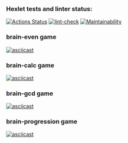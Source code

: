### Hexlet tests and linter status:

[![Actions Status](https://github.com/w0lrid/frontend-project-lvl1/workflows/hexlet-check/badge.svg)](https://github.com/w0lrid/frontend-project-lvl1/actions)
[![lint-check](https://github.com/w0lrid/frontend-project-lvl1/actions/workflows/lint-check.yml/badge.svg?branch=main)](https://github.com/w0lrid/frontend-project-lvl1/actions/workflows/lint-check.yml)
[![Maintainability](https://api.codeclimate.com/v1/badges/a99a88d28ad37a79dbf6/maintainability)](https://codeclimate.com/github/codeclimate/codeclimate/maintainability)

### brain-even game
[![asciicast](https://asciinema.org/a/B1yGFkpAskwGR9bDtplj2gFiG.svg)](https://asciinema.org/a/B1yGFkpAskwGR9bDtplj2gFiG)

### brain-calc game
[![asciicast](https://asciinema.org/a/FlPLYr0tmO6z39UEYojtm7cEc.svg)](https://asciinema.org/a/FlPLYr0tmO6z39UEYojtm7cEc)

### brain-gcd game
[![asciicast](https://asciinema.org/a/bVcGEZgmsAD2kaD1ofzhy8Ikw.svg)](https://asciinema.org/a/bVcGEZgmsAD2kaD1ofzhy8Ikw)

### brain-progression game
[![asciicast](https://asciinema.org/a/BWtjiT7kxf4Ms6GpsI2O5kFJT.svg)](https://asciinema.org/a/BWtjiT7kxf4Ms6GpsI2O5kFJT)
